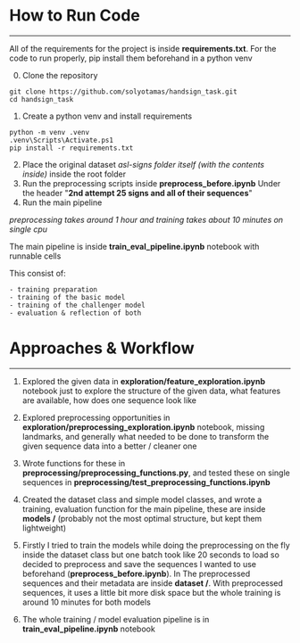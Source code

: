 # **How to Run Code**
---
All of the requirements for the project is inside **requirements.txt**. For the code to run properly, pip install them beforehand in a python venv

0) Clone the repository
```
git clone https://github.com/solyotamas/handsign_task.git
cd handsign_task
```
1) Create a python venv and install requirements
```
python -m venv .venv
.venv\Scripts\Activate.ps1
pip install -r requirements.txt
```

2) Place the original dataset *asl-signs folder itself (with the contents inside)* inside the root folder
3) Run the preprocessing scripts inside **preprocess_before.ipynb** Under the header 
"**2nd attempt 25 signs and all of their sequences**" 
4) Run the main pipeline

*preprocessing takes around 1 hour and training takes about 10 minutes on single cpu*


The main pipeline is inside **train_eval_pipeline.ipynb** 
notebook with runnable cells

This consist of:

    - training preparation
    - training of the basic model
    - training of the challenger model
    - evaluation & reflection of both

# **Approaches & Workflow**
---

1) Explored the given data in **exploration/feature_exploration.ipynb** notebook just to explore the structure of the given data, what features are available, how does one sequence look like

2) Explored preprocessing opportunities in **exploration/preprocessing_exploration.ipynb** notebook, missing landmarks, and generally what needed to be done to transform the given sequence data into a better / cleaner one

3) Wrote functions for these in **preprocessing/preprocessing_functions.py**, and tested these on single sequences in **preprocessing/test_preprocessing_functions.ipynb**

4) Created the dataset class and simple model classes, and wrote a training, evaluation function for the main pipeline, these are inside **models /** (probably not the most optimal structure, but kept them lightweight)

5) Firstly I tried to train the models while doing the preprocessing on the fly inside the dataset class but one batch took like 20 seconds to load so decided to preprocess and save the sequences I wanted to use beforehand (**preprocess_before.ipynb**). In The preprocessed sequences and their metadata are inside **dataset /**. With preprocessed sequences, it uses a little bit more disk space but the whole training is around 10 minutes for both models

6) The whole training / model evaluation pipeline is in **train_eval_pipeline.ipynb** notebook


